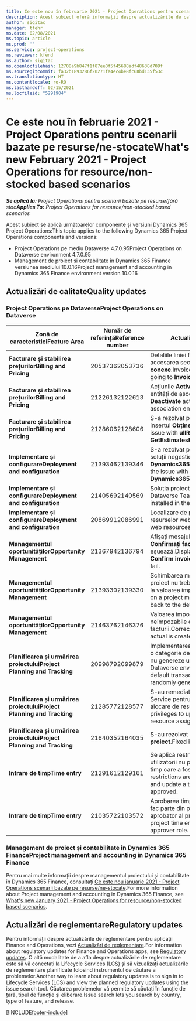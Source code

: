 ```yaml
---
title: Ce este nou în februarie 2021 - Project Operations pentru scenarii bazate pe resurse/ne-stocate
description: Acest subiect oferă informații despre actualizările de calitate disponibile în lansarea din februarie 2021 a Project Operations pentru scenarii bazate pe resurse/ne-stocate.
author: sigitac
manager: tfehr
ms.date: 02/08/2021
ms.topic: article
ms.prod: ''
ms.service: project-operations
ms.reviewer: kfend
ms.author: sigitac
ms.openlocfilehash: 12708a9b847f1f87ee0f5f45688adf48638d709f
ms.sourcegitcommit: fa32b1893286f20271fa4ec4be8fc68bd135f53c
ms.translationtype: HT
ms.contentlocale: ro-RO
ms.lasthandoff: 02/15/2021
ms.locfileid: "5291904"
---
```

# <a name="whats-new-february-2021---project-operations-for-resourcenon-stocked-based-scenarios"></a><span data-ttu-id="9525b-103">Ce este nou în februarie 2021 - Project Operations pentru scenarii bazate pe resurse/ne-stocate</span><span class="sxs-lookup"><span data-stu-id="9525b-103">What's new February 2021 - Project Operations for resource/non-stocked based scenarios</span></span>

<span data-ttu-id="9525b-104">_**Se aplică la:** Project Operations pentru scenarii bazate pe resurse/fără stoc_</span><span class="sxs-lookup"><span data-stu-id="9525b-104">_**Applies To:** Project Operations for resource/non-stocked based scenarios_</span></span>

<span data-ttu-id="9525b-105">Acest subiect se aplică următoarelor componente și versiuni Dynamics 365 Project Operations:</span><span class="sxs-lookup"><span data-stu-id="9525b-105">This topic applies to the following Dynamics 365 Project Operations components and versions:</span></span>

- <span data-ttu-id="9525b-106">Project Operations pe mediu Dataverse 4.7.0.95</span><span class="sxs-lookup"><span data-stu-id="9525b-106">Project Operations on Dataverse environment 4.7.0.95</span></span>
- <span data-ttu-id="9525b-107">Management de proiect și contabilitate în Dynamics 365 Finance versiunea mediului 10.0.16</span><span class="sxs-lookup"><span data-stu-id="9525b-107">Project management and accounting in Dynamics 365 Finance environment version 10.0.16</span></span> 

## <a name="quality-updates"></a><span data-ttu-id="9525b-108">Actualizări de calitate</span><span class="sxs-lookup"><span data-stu-id="9525b-108">Quality updates</span></span>

### <a name="project-operations-on-dataverse"></a><span data-ttu-id="9525b-109">Project Operations pe Dataverse</span><span class="sxs-lookup"><span data-stu-id="9525b-109">Project Operations on Dataverse</span></span>

| <span data-ttu-id="9525b-110">**Zonă de caracteristici**</span><span class="sxs-lookup"><span data-stu-id="9525b-110">**Feature Area**</span></span> | <span data-ttu-id="9525b-111">**Număr de referință**</span><span class="sxs-lookup"><span data-stu-id="9525b-111">**Reference number**</span></span> | <span data-ttu-id="9525b-112">**Actualizare de calitate**</span><span class="sxs-lookup"><span data-stu-id="9525b-112">**Quality update**</span></span> |
| --- | --- | --- |
| <span data-ttu-id="9525b-113">**Facturare și stabilirea prețurilor**</span><span class="sxs-lookup"><span data-stu-id="9525b-113">**Billing and Pricing**</span></span> | <span data-ttu-id="9525b-114">2053736</span><span class="sxs-lookup"><span data-stu-id="9525b-114">2053736</span></span> | <span data-ttu-id="9525b-115">Detaliile liniei facturii sunt acum accesibile prin accesarea secțiunii **Factură** > **Informații conexe**.</span><span class="sxs-lookup"><span data-stu-id="9525b-115">Invoice line details are now accessible by going to **Invoice** > **Related information**.</span></span> |
| <span data-ttu-id="9525b-116">**Facturare și stabilirea prețurilor**</span><span class="sxs-lookup"><span data-stu-id="9525b-116">**Billing and Pricing**</span></span> | <span data-ttu-id="9525b-117">2122613</span><span class="sxs-lookup"><span data-stu-id="9525b-117">2122613</span></span> | <span data-ttu-id="9525b-118">Acțiunile **Activați** și **Dezactivați** au fost eliminate din entități de asociere **Listă de prețuri**.</span><span class="sxs-lookup"><span data-stu-id="9525b-118">The **Activate** and **Deactivate** actions were removed from the **Price List** association entities.</span></span> |
| <span data-ttu-id="9525b-119">**Facturare și stabilirea prețurilor**</span><span class="sxs-lookup"><span data-stu-id="9525b-119">**Billing and Pricing**</span></span> | <span data-ttu-id="9525b-120">2128606</span><span class="sxs-lookup"><span data-stu-id="9525b-120">2128606</span></span> | <span data-ttu-id="9525b-121">S-a rezolvat problema cu **ullExcepțieReferință** în insertul **ObținețiEstimăriPentruProiect**.</span><span class="sxs-lookup"><span data-stu-id="9525b-121">Resolved the issue with **ullReferenceException** in the **GetEstimatesForProject** plug-in.</span></span> |
| <span data-ttu-id="9525b-122">**Implementare și configurare**</span><span class="sxs-lookup"><span data-stu-id="9525b-122">**Deployment and configuration**</span></span> | <span data-ttu-id="9525b-123">2139346</span><span class="sxs-lookup"><span data-stu-id="9525b-123">2139346</span></span> | <span data-ttu-id="9525b-124">S-a rezolvat problema cu proces de importare a unei soluții negestionate **Dynamics365ProjectOperationsDualWrite**.</span><span class="sxs-lookup"><span data-stu-id="9525b-124">Resolved the issue with importing unmanaged **Dynamics365ProjectOperationsDualWrite** solution.</span></span> |
| <span data-ttu-id="9525b-125">**Implementare și configurare**</span><span class="sxs-lookup"><span data-stu-id="9525b-125">**Deployment and configuration**</span></span> | <span data-ttu-id="9525b-126">2140569</span><span class="sxs-lookup"><span data-stu-id="9525b-126">2140569</span></span> | <span data-ttu-id="9525b-127">Soluția proiectului nu trebuie instalată în mediile Dataverse Teams.</span><span class="sxs-lookup"><span data-stu-id="9525b-127">Project solution must not be installed in the Dataverse Teams environments.</span></span> |
| <span data-ttu-id="9525b-128">**Implementare și configurare**</span><span class="sxs-lookup"><span data-stu-id="9525b-128">**Deployment and configuration**</span></span> | <span data-ttu-id="9525b-129">2086991</span><span class="sxs-lookup"><span data-stu-id="9525b-129">2086991</span></span> | <span data-ttu-id="9525b-130">Localizare de personalizare restricționată a resurselor web.</span><span class="sxs-lookup"><span data-stu-id="9525b-130">Restricted customizing localization of web resources.</span></span> |
| <span data-ttu-id="9525b-131">**Managementul oportunităților**</span><span class="sxs-lookup"><span data-stu-id="9525b-131">**Opportunity Management**</span></span> | <span data-ttu-id="9525b-132">2136794</span><span class="sxs-lookup"><span data-stu-id="9525b-132">2136794</span></span> | <span data-ttu-id="9525b-133">Afișați mesajul corect de eroare când procesele **Confirmați factura** sau **Marcați factura ca plătită** eșuează.</span><span class="sxs-lookup"><span data-stu-id="9525b-133">Display the correct error message when the **Confirm invoice** or **Mark invoice as paid** processes fail.</span></span> |
| <span data-ttu-id="9525b-134">**Managementul oportunităților**</span><span class="sxs-lookup"><span data-stu-id="9525b-134">**Opportunity Management**</span></span> | <span data-ttu-id="9525b-135">2139330</span><span class="sxs-lookup"><span data-stu-id="9525b-135">2139330</span></span> | <span data-ttu-id="9525b-136">Schimbarea managerului de proiect în cadrul unui proiect nu trebuie să reseteze compania deținătoare la valoarea implicită.</span><span class="sxs-lookup"><span data-stu-id="9525b-136">Changing the Project manager on a project must not reset the owning company back to the default value.</span></span> |
| <span data-ttu-id="9525b-137">**Managementul oportunităților**</span><span class="sxs-lookup"><span data-stu-id="9525b-137">**Opportunity Management**</span></span> | <span data-ttu-id="9525b-138">2146376</span><span class="sxs-lookup"><span data-stu-id="9525b-138">2146376</span></span> | <span data-ttu-id="9525b-139">Valoarea impozitului corectată la valorile reale neimpozabile este creată din confirmarea facturii.</span><span class="sxs-lookup"><span data-stu-id="9525b-139">Corrected tax amount in a non-chargeable actual is created from invoice confirmation.</span></span> |
| <span data-ttu-id="9525b-140">**Planificarea și urmărirea proiectului**</span><span class="sxs-lookup"><span data-stu-id="9525b-140">**Project Planning and Tracking**</span></span> | <span data-ttu-id="9525b-141">2099879</span><span class="sxs-lookup"><span data-stu-id="9525b-141">2099879</span></span> | <span data-ttu-id="9525b-142">Implementarea mediului Dataverse trebuie să creeze o categorie de tranzacții implicită cu un ID static și să nu genereze unul în mod aleatoriu per mediu.</span><span class="sxs-lookup"><span data-stu-id="9525b-142">The Dataverse environment deployment must create a default transaction category with a static ID and not randomly generate one per environment.</span></span> |
| <span data-ttu-id="9525b-143">**Planificarea și urmărirea proiectului**</span><span class="sxs-lookup"><span data-stu-id="9525b-143">**Project Planning and Tracking**</span></span> | <span data-ttu-id="9525b-144">2128577</span><span class="sxs-lookup"><span data-stu-id="9525b-144">2128577</span></span> | <span data-ttu-id="9525b-145">S-au remediat privilegiile utilizatorului pentru Project Service pentru a actualiza categoria de tranzacții la o alocare de resurse.</span><span class="sxs-lookup"><span data-stu-id="9525b-145">Fixed the Project service user privileges to update the transaction category on a resource assignment.</span></span> |
| <span data-ttu-id="9525b-146">**Planificarea și urmărirea proiectului**</span><span class="sxs-lookup"><span data-stu-id="9525b-146">**Project Planning and Tracking**</span></span> | <span data-ttu-id="9525b-147">2164035</span><span class="sxs-lookup"><span data-stu-id="9525b-147">2164035</span></span> | <span data-ttu-id="9525b-148">S-au rezolvat problemele cu funcția **Copiați proiect**.</span><span class="sxs-lookup"><span data-stu-id="9525b-148">Fixed issues with the **Copy Project** function.</span></span> |
| <span data-ttu-id="9525b-149">**Intrare de timp**</span><span class="sxs-lookup"><span data-stu-id="9525b-149">**Time entry**</span></span> | <span data-ttu-id="9525b-150">2129161</span><span class="sxs-lookup"><span data-stu-id="9525b-150">2129161</span></span> | <span data-ttu-id="9525b-151">Se aplică restricții mai stricte pentru a garanta că utilizatorii nu pot modifica și actualiza o intrare de timp care a fost trimisă sau aprobată.</span><span class="sxs-lookup"><span data-stu-id="9525b-151">Tighter restrictions are applied to ensure users can't change and update a time entry that has been submitted or approved.</span></span> |
| <span data-ttu-id="9525b-152">**Intrare de timp**</span><span class="sxs-lookup"><span data-stu-id="9525b-152">**Time entry**</span></span> | <span data-ttu-id="9525b-153">2103572</span><span class="sxs-lookup"><span data-stu-id="9525b-153">2103572</span></span> | <span data-ttu-id="9525b-154">Aprobarea timpului pentru intrările de timp care nu fac parte din proiect nu trebuie să caute rolul de aprobator al proiectului.</span><span class="sxs-lookup"><span data-stu-id="9525b-154">Time approval for non-project time entries must not be looking for project approver role.</span></span> |

### <a name="project-management-and-accounting-in-dynamics-365-finance"></a><span data-ttu-id="9525b-155">Management de proiect și contabilitate în Dynamics 365 Finance</span><span class="sxs-lookup"><span data-stu-id="9525b-155">Project management and accounting in Dynamics 365 Finance</span></span> 

<span data-ttu-id="9525b-156">Pentru mai multe informații despre managementul proiectului și contabilitate în Dynamics 365 Finance, consultați [Ce este nou ianuarie 2021 - Project Operations scenarii bazate pe resurse/ne-stocate](whats-new-jan-2021-resource-based.md).</span><span class="sxs-lookup"><span data-stu-id="9525b-156">For more information about Project management and accounting in Dynamics 365 Finance, see [What's new January 2021 - Project Operations for resource/non-stocked based scenarios](whats-new-jan-2021-resource-based.md).</span></span>


## <a name="regulatory-updates"></a><span data-ttu-id="9525b-157">Actualizări de reglementare</span><span class="sxs-lookup"><span data-stu-id="9525b-157">Regulatory updates</span></span>

<span data-ttu-id="9525b-158">Pentru informații despre actualizările de reglementare pentru aplicații Finance and Operations, vezi [Actualizări de reglementare](https://docs.microsoft.com/dynamics365/finance/localizations/regulatory-updates).</span><span class="sxs-lookup"><span data-stu-id="9525b-158">For information about regulatory updates for Finance and Operations apps, see [Regulatory updates](https://docs.microsoft.com/dynamics365/finance/localizations/regulatory-updates).</span></span> <span data-ttu-id="9525b-159">O altă modalitate de a afla despre actualizările de reglementare este să vă conectați la Lifecycle Services (LCS) și să vizualizați actualizările de reglementare planificate folosind instrumentul de căutare a problemelor.</span><span class="sxs-lookup"><span data-stu-id="9525b-159">Another way to learn about regulatory updates is to sign in to Lifecycle Services (LCS) and view the planned regulatory updates using the issue search tool.</span></span> <span data-ttu-id="9525b-160">Căutarea problemelor vă permite să căutați în funcție de țară, tipul de funcție și eliberare.</span><span class="sxs-lookup"><span data-stu-id="9525b-160">Issue search lets you search by country, type of feature, and release.</span></span>


[!INCLUDE[footer-include](../includes/footer-banner.md)]